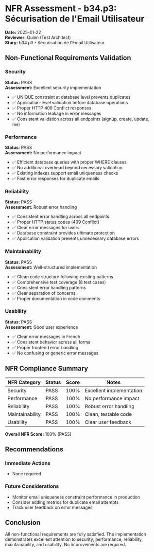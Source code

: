 # NFR Assessment - b34.p3: Sécurisation de l'Email Utilisateur

**Date:** 2025-01-22  
**Reviewer:** Quinn (Test Architect)  
**Story:** b34.p3 - Sécurisation de l'Email Utilisateur

## Non-Functional Requirements Validation

### Security
**Status:** PASS  
**Assessment:** Excellent security implementation
- ✅ UNIQUE constraint at database level prevents duplicates
- ✅ Application-level validation before database operations
- ✅ Proper HTTP 409 Conflict responses
- ✅ No information leakage in error messages
- ✅ Consistent validation across all endpoints (signup, create, update, me)

### Performance
**Status:** PASS  
**Assessment:** No performance impact
- ✅ Efficient database queries with proper WHERE clauses
- ✅ No additional overhead beyond necessary validation
- ✅ Existing indexes support email uniqueness checks
- ✅ Fast error responses for duplicate emails

### Reliability
**Status:** PASS  
**Assessment:** Robust error handling
- ✅ Consistent error handling across all endpoints
- ✅ Proper HTTP status codes (409 Conflict)
- ✅ Clear error messages for users
- ✅ Database constraint provides ultimate protection
- ✅ Application validation prevents unnecessary database errors

### Maintainability
**Status:** PASS  
**Assessment:** Well-structured implementation
- ✅ Clean code structure following existing patterns
- ✅ Comprehensive test coverage (8 test cases)
- ✅ Consistent error handling patterns
- ✅ Clear separation of concerns
- ✅ Proper documentation in code comments

### Usability
**Status:** PASS  
**Assessment:** Good user experience
- ✅ Clear error messages in French
- ✅ Consistent behavior across all forms
- ✅ Proper frontend error handling
- ✅ No confusing or generic error messages

## NFR Compliance Summary

| NFR Category | Status | Score | Notes |
|--------------|--------|-------|-------|
| Security | PASS | 100% | Excellent implementation |
| Performance | PASS | 100% | No performance impact |
| Reliability | PASS | 100% | Robust error handling |
| Maintainability | PASS | 100% | Clean, testable code |
| Usability | PASS | 100% | Clear user feedback |

**Overall NFR Score:** 100% (PASS)

## Recommendations

### Immediate Actions
- None required

### Future Considerations
- Monitor email uniqueness constraint performance in production
- Consider adding metrics for duplicate email attempts
- Track user feedback on error messages

## Conclusion

All non-functional requirements are fully satisfied. The implementation demonstrates excellent attention to security, performance, reliability, maintainability, and usability. No improvements are required.






